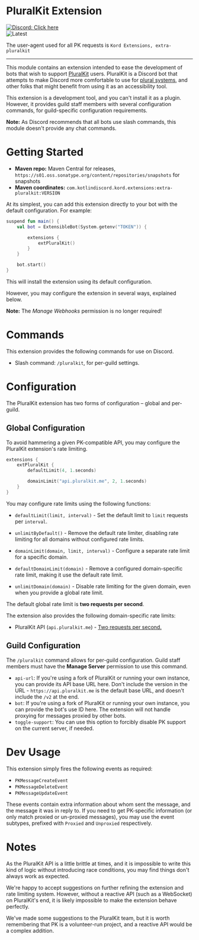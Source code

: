 # PluralKit Extension

[![Discord: Click here](https://img.shields.io/static/v1?label=Discord&message=Click%20here&color=7289DA&style=for-the-badge&logo=discord)](https://discord.gg/ZKRetPNtvY) <br />
![Latest](https://img.shields.io/maven-metadata/v?label=Latest&metadataUrl=https%3A%2F%2Fs01.oss.sonatype.org%2Fservice%2Flocal%2Frepositories%2Fsnapshots%2Fcontent%2Fcom%2Fkotlindiscord%2Fkord%2Fextensions%2Fkord-extensions%2Fmaven-metadata.xml&style=for-the-badge)

The user-agent used for all PK requests is `Kord Extensions, extra-pluralkit`

---

This module contains an extension intended to ease the development of bots that wish to support
[PluralKit](https://pluralkit.me/) users. PluralKit is a Discord bot that attempts to make Discord more comfortable
to use for [plural systems](https://morethanone.info),
and other folks that might benefit from using it as an accessibility tool.

This extension is a development tool, and you can't install it as a plugin.
However, it provides guild staff members with several configuration commands, for guild-specific configuration
requirements.

**Note:** As Discord recommends that all bots use slash commands, this module doesn't provide any chat commands.

# Getting Started

* **Maven repo:** Maven Central for releases, `https://s01.oss.sonatype.org/content/repositories/snapshots` for
  snapshots
* **Maven coordinates:** `com.kotlindiscord.kord.extensions:extra-pluralkit:VERSION`

At its simplest, you can add this extension directly to your bot with the default configuration. For example:

```kotlin
suspend fun main() {
    val bot = ExtensibleBot(System.getenv("TOKEN")) {

        extensions {
            extPluralKit()
        }
    }

    bot.start()
}
```

This will install the extension using its default configuration.

However, you may configure the extension in several ways, explained below.

**Note:** The *Manage Webhooks* permission is no longer required!

# Commands

This extension provides the following commands for use on Discord.

* Slash command: `/pluralkit`, for per-guild settings.

# Configuration

The PluralKit extension has two forms of configuration – global and per-guild.

## Global Configuration

To avoid hammering a given PK-compatible API, you may configure the PluralKit extension's rate limiting.

```kt
extensions {
	extPluralKit {
		defaultLimit(4, 1.seconds)

		domainLimit("api.pluralkit.me", 2, 1.seconds)
	}
}
```

You may configure rate limits using the following functions:

- `defaultLimit(limit, interval)` - Set the default limit to `limit` requests per `interval`.
- `unlimitByDefault()` - Remove the default rate limiter, disabling rate limiting for all domains without configured
  rate limits.


- `domainLimit(domain, limit, interval)` - Configure a separate rate limit for a specific domain.
- `defaultDomainLimit(domain)` - Remove a configured domain-specific rate limit, making it use the default rate limit.
- `unlimitDomain(domain)` - Disable rate limiting for the given domain, even when you provide a global rate limit.

The default global rate limit is **two requests per second**.

The extension also provides the following domain-specific rate limits:

- PluralKit API (`api.pluralkit.me`) - [Two requests per second.](https://pluralkit.me/api/#rate-limiting)

## Guild Configuration

The `/pluralkit` command allows for per-guild configuration.
Guild staff members must have the **Manage Server** permission to use this command.

- `api-url`: If you're using a fork of PluralKit or running your own instance, you can provide its API base URL here.
  Don't include the version in the URL - `https://api.pluralkit.me` is the default base URL, and doesn't
  include the `/v2` at the end.
- `bot`: If you're using a fork of PluralKit or running your own instance, you can provide the bot's use ID here.
  The extension will not handle proxying for messages proxied by other bots.
- `toggle-support`: You can use this option to forcibly disable PK support on the current server, if needed.

# Dev Usage

This extension simply fires the following events as required:

* `PKMessageCreateEvent`
* `PKMessageDeleteEvent`
* `PKMessageUpdateEvent`

These events contain extra information about whom sent the message, and the message it was in reply to.
If you need to get PK-specific information (or only match proxied or un-proxied messages),
you may use the event subtypes, prefixed with `Proxied` and `Unproxied` respectively.

# Notes

As the PluralKit API is a little brittle at times, and it is impossible to write this kind of logic without introducing
race conditions, you may find things don't always work as expected.

We're happy to accept suggestions on further refining the extension and rate limiting system.
However, without a reactive API (such as a WebSocket) on PluralKit's end, it is likely impossible to make the
extension behave perfectly.

We've made some suggestions to the PluralKit team, but it is worth remembering that PK is a volunteer-run project,
and a reactive API would be a complex addition.
